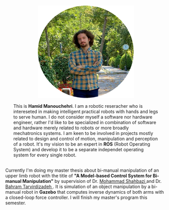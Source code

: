 <!-- For initial loading of page it must be `README.md` file, image and paragraphs are written in html for better control and configuration in web page, please do not convert them into markdown syntax. -->

<p style="text-align:center;">
  <img width="300" height="289" src="/img/bio_image/about_img.png" alt="my photo">
</p>

<p style="margin: 1% 5% 1% 5%">
This is <b>Hamid Manouchehri</b>. I am a robotic reseracher who is intereseted in making intelligent practical robots with hands and legs to serve human. 
I do not consider myself a software nor hardware engineer, rather I'd like to be specialized in combination of software and hardware merely related to robots or more broadly mechatronics systems. I am keen to be involved in projects mostly related to design and control of motion, manipulation and perception of a robot. It's my vision to be an expert in <b>ROS</b> (Robot Operating System) and develop it to be a separate independet operating system for every single robot.
<br><br>

Currently I'm doing my master thesis about bi-manual manipulation of an upper limb robot with the title of <b>"A Model-based Control System for Bi-manual Manipulation"</b> by supervision of Dr. <a href="https://mech.iust.ac.ir/en/faculty/dr-mohammad-shahbazi/"> Mohammad Shahbazi </a> and Dr. <a href="https://profile.ut.ac.ir/en/~bahram"> Bahram Tarvirdizadeh </a>. It is simulation of an object manipulation by a bi-manual robot in <b>Gazebo</b> that computes inverse dynamics of both arms with a closed-loop force controller. I will finish my master's program this semester.
</p>
